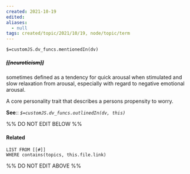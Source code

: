```yaml
---
created: 2021-10-19
edited: 
aliases:
  - null
tags: created/topic/2021/10/19, node/topic/term
---
```

`$=customJS.dv_funcs.mentionedIn(dv)`

##### <s class="topic-title">[[neuroticism]]</s>

sometimes defined as a tendency for quick arousal when stimulated and slow relaxation from arousal, especially with regard to negative emotional arousal.

A core personality trait that describes a persons propensity to worry.

**See**::
*`$=customJS.dv_funcs.outlinedIn(dv, this)`*

%% DO NOT EDIT BELOW %%
#### Related 
```dataview
LIST FROM [[#]]
WHERE contains(topics, this.file.link)
```
%% DO NOT EDIT ABOVE %%
